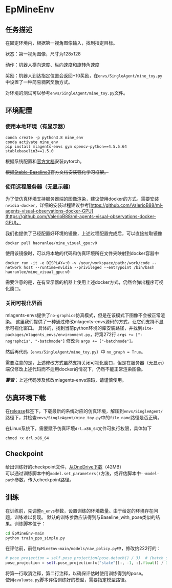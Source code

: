 # EpMineEnv
## 任务描述
在固定环境内，根据第一视角图像输入，找到指定目标。

状态：第一视角图像，尺寸为128x128

动作：机器人横向速度、纵向速度和旋转角速度

奖励：机器人到达指定位置会返回+10奖励，在`envs/SingleAgent/mine_toy.py`中设置了一种简易稠密奖励方式。

对环境的测试可以参考`envs/SingleAgent/mine_toy.py`文件。

## 环境配置

### 使用本地环境（有显示器）

```
conda create -p python3.8 mine_env
conda activate mine_env
pip install mlagents-envs gym opencv-python==4.5.5.64 stablebaselin3==1.5.0
```

根据系统配置和[官方文档](https://pytorch.org/get-started/locally/)安装pytorch。

~~根据[Stable-Baseline3](https://stable-baselines3.readthedocs.io/en/master/guide/install.html)官方文档安装强化学习框架。~~

### 使用远程服务器（无显示器）

为了使仿真环境支持服务器端的图像渲染，建议使用docker的方式。需要安装`nvidia-docker`，详细的安装过程建议参考[https://github.com/ValerioB88/ml-agents-visual-observations-docker-GPU](https://github.com/ValerioB88/ml-agents-visual-observations-docker-GPU)。

我们也提供了已经配置好环境的镜像，上述过程配置完成后，可以直接拉取镜像

```
docker pull haoranlee/mine_visual_gpu:v0
```

使用该镜像时，可以将本地的代码和仿真环境所在文件夹映射到docker容器中
```
docker run -it -e DISPLAY=:0 -v /your/workspace/path:/work/code --network host --runtime=nvidia --privileged --entrypoint /bin/bash haoranlee/mine_visual_gpu:v0
```

需要注意的是，在有显示器的机器上使用上述docker方式，仍然会弹出程序可视化窗口。


### 关闭可视化界面
mlagents-envs提供了`no-graphics`仿真模式，但是在该模式下图像不会被正常渲染。
这里我们提供了一种通过修改mlagents-envs源码的方式，让它们支持不显示可视化窗口。
具体的，找到当前python环境的库安装路径，并找到`site-packages/mlagents_envs/environment.py`，将第272行
`args += ["-nographcis", "-batchmode"]` 修改为 `args += ["-batchmode"]`。

然后再代码（`envs/SingleAgent/mine_toy.py`）中 `no_graph = True`。

需要注意的是，上述修改方式虽然支持关闭可视化窗口，但是在服务器（无显示）端仅修改上述代码而不适用docker的情况下，仍然不能正常渲染图像。

***警告***：上述代码涉及修改mlagents-envs源码，请谨慎使用。

## 仿真环境下载
在[release](https://github.com/DRL-CASIA/EpMineEnv/releases)标签下，下载最新的系统对应的仿真环境，解压到`envs/SingleAgent/`路径下，并检查`envs/SingleAgent/mine_toy.py`中的`file_name`路径是否正确。

在Linux系统下，需要赋予仿真环境`drl.x86_64`文件可执行权限，具体如下
```
chmod +x drl.x86_64
```

## Checkpoint
给出训练好的checkpoint文件，[从OneDrive下载](https://mailsucasaccn-my.sharepoint.com/:u:/g/personal/fandongxuan24_mails_ucas_ac_cn/EbHp47b8brpIpzthzeWfSZABWClaWAvpYzJ_30BxhXycnA?e=ewSthC)（42MB）  
可以通过训练脚本中的`model.set_parameters()`方法，或评估脚本中`--model-path`参数，传入checkpoint路径。

## 训练

在训练前，先调整`n_envs`参数，设置训练的环境数量。由于给定的环境存在问题，训练难以复现。
默认的训练参数应该得到与Baseline_with_pose类似的结果。训练脚本位于：  
```bash
cd EpMineEnv-main
python train_ppo_simple.py
```
在评估前，前往`EpMineEnv-main/models/nav_policy.py`中，修改约222行的：
```python
# pose_projection = self.pose_projection(pose.detach() / 3)  # (batch_size, hidden_dim), avoid gradient
pose_projection = self.pose_projection(x["state"][:, -1, :].float() / 3)  # use real pose and normalize
```
将第一行取消注释，第二行注释，以确保评估时使用训练得到的pose。  
使用`evaluate.py`脚本评估训练好的模型，需要指定模型路径。  




